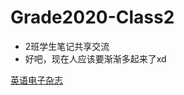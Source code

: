 # Grade2020-Class2
- 2班学生笔记共享交流
- 好吧，现在人应该要渐渐多起来了xd

[英语电子杂志](https://github.com/hehonghui/awesome-english-ebooks)
